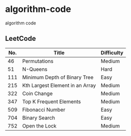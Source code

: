 # algorithm-code
algorithm code

## LeetCode

| No.  | Title | Difficulty |
| ---- | ----- | ---------- |
|   46 | Permutations | Medium |
|   51 | N-Queens | Hard |
|  111 | Minimum Depth of Binary Tree | Easy |
|  215 | Kth Largest Element in an Array | Medium |
|  322 | Coin Change | Medium |
|  347 | Top K Frequent Elements | Medium |
|  509 | Fibonacci Number | Easy |
|  704 | Binary Search | Easy |
|  752 | Open the Lock | Medium |